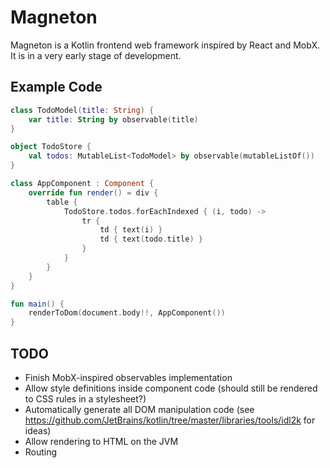 # Magneton

Magneton is a Kotlin frontend web framework inspired by React and MobX. It is in a very early stage of development.

## Example Code

```kotlin
class TodoModel(title: String) {
    var title: String by observable(title)
}

object TodoStore {
    val todos: MutableList<TodoModel> by observable(mutableListOf())
}

class AppComponent : Component {
    override fun render() = div {
        table {
            TodoStore.todos.forEachIndexed { (i, todo) ->
                tr {
                    td { text(i) }
                    td { text(todo.title) }
                }
            }
        }
    }
}

fun main() {
    renderToDom(document.body!!, AppComponent())
}
```

## TODO

- Finish MobX-inspired observables implementation
- Allow style definitions inside component code (should still be rendered to CSS rules in a stylesheet?)
- Automatically generate all DOM manipulation code (see https://github.com/JetBrains/kotlin/tree/master/libraries/tools/idl2k for ideas)
- Allow rendering to HTML on the JVM
- Routing
